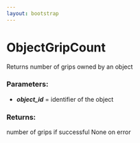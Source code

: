 ```yaml
---
layout: bootstrap
---
```


# ObjectGripCount

Returns number of grips owned by an object
        

### Parameters:

- ***object_id*** = identifier of the object
        

### Returns:


number of grips if successful
None on error  
        
